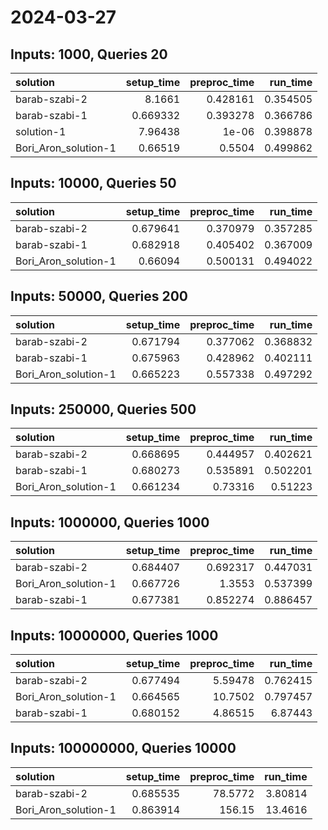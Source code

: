 # 2024-03-27

## Inputs: 1000, Queries 20

| solution             |   setup_time |   preproc_time |   run_time |
|:---------------------|-------------:|---------------:|-----------:|
| barab-szabi-2        |     8.1661   |       0.428161 |   0.354505 |
| barab-szabi-1        |     0.669332 |       0.393278 |   0.366786 |
| solution-1           |     7.96438  |       1e-06    |   0.398878 |
| Bori_Aron_solution-1 |     0.66519  |       0.5504   |   0.499862 |

## Inputs: 10000, Queries 50

| solution             |   setup_time |   preproc_time |   run_time |
|:---------------------|-------------:|---------------:|-----------:|
| barab-szabi-2        |     0.679641 |       0.370979 |   0.357285 |
| barab-szabi-1        |     0.682918 |       0.405402 |   0.367009 |
| Bori_Aron_solution-1 |     0.66094  |       0.500131 |   0.494022 |

## Inputs: 50000, Queries 200

| solution             |   setup_time |   preproc_time |   run_time |
|:---------------------|-------------:|---------------:|-----------:|
| barab-szabi-2        |     0.671794 |       0.377062 |   0.368832 |
| barab-szabi-1        |     0.675963 |       0.428962 |   0.402111 |
| Bori_Aron_solution-1 |     0.665223 |       0.557338 |   0.497292 |

## Inputs: 250000, Queries 500

| solution             |   setup_time |   preproc_time |   run_time |
|:---------------------|-------------:|---------------:|-----------:|
| barab-szabi-2        |     0.668695 |       0.444957 |   0.402621 |
| barab-szabi-1        |     0.680273 |       0.535891 |   0.502201 |
| Bori_Aron_solution-1 |     0.661234 |       0.73316  |   0.51223  |

## Inputs: 1000000, Queries 1000

| solution             |   setup_time |   preproc_time |   run_time |
|:---------------------|-------------:|---------------:|-----------:|
| barab-szabi-2        |     0.684407 |       0.692317 |   0.447031 |
| Bori_Aron_solution-1 |     0.667726 |       1.3553   |   0.537399 |
| barab-szabi-1        |     0.677381 |       0.852274 |   0.886457 |

## Inputs: 10000000, Queries 1000

| solution             |   setup_time |   preproc_time |   run_time |
|:---------------------|-------------:|---------------:|-----------:|
| barab-szabi-2        |     0.677494 |        5.59478 |   0.762415 |
| Bori_Aron_solution-1 |     0.664565 |       10.7502  |   0.797457 |
| barab-szabi-1        |     0.680152 |        4.86515 |   6.87443  |

## Inputs: 100000000, Queries 10000

| solution             |   setup_time |   preproc_time |   run_time |
|:---------------------|-------------:|---------------:|-----------:|
| barab-szabi-2        |     0.685535 |        78.5772 |    3.80814 |
| Bori_Aron_solution-1 |     0.863914 |       156.15   |   13.4616  |